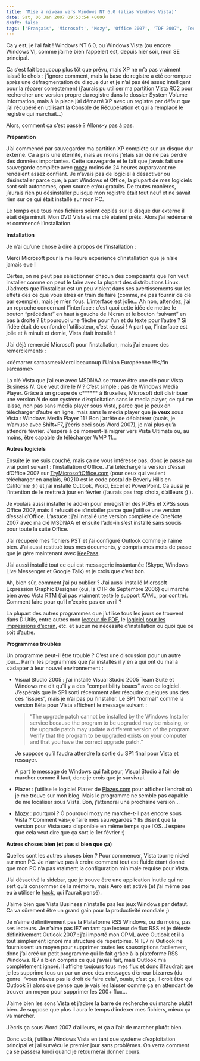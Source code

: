 ```yaml
---
title: 'Mise à niveau vers Windows NT 6.0 (alias Windows Vista)'
date: Sat, 06 Jan 2007 09:53:54 +0000
draft: false
tags: ['Français', 'Microsoft', 'Mozy', 'Office 2007', 'TDF 2007', 'Technology', 'Vista', 'Windows']
---
```


Ca y est, je l’ai fait ! Windows NT 6.0, ou Windows Vista (ou encore Windows VI, comme j’aime bien l’appeler) est, depuis hier soir, mon SE principal.

Ca s’est fait beaucoup plus tôt que prévu, mais XP ne m’a pas vraiment laissé le choix : j’ignore comment, mais la base de registre a été corrompue après une défragmentation du disque dur et je n’ai pas été assez intelligent pour la réparer correctement (j’aurais pu utiliser ma partition Vista RC2 pour rechercher une version propre du registre dans le dossier System Volume Information, mais à la place j’ai démarré XP avec un registre par défaut que j’ai récupéré en utilisant la Console de Récupération et qui a remplacé le registre qui marchait…)

Alors, comment ça s’est passé ? Allons-y pas à pas.

**Préparation**

J’ai commencé par sauvegarder ma partition XP complète sur un disque dur externe. Ca a pris une éternité, mais au moins j’étais sûr de ne pas perdre des données importantes. Cette sauvegarde et le fait que j’avais fait une sauvegarde complète avec [mozy](https://mozy.com/?code=SSKKSN) moins de 24 heures auparavant me rendaient assez confiant. Je n’avais pas de logiciel à désactiver ou désinstaller parce que, à part Windows et Office, la plupart de mes logiciels sont soit autonomes, open source et/ou gratuits. De toutes manières, j’aurais rien pu désinstaller puisque mon registre était tout neuf et ne savait rien sur ce qui était installé sur mon PC.

Le temps que tous mes fichiers soient copiés sur le disque dur externe il était déjà minuit. Mon DVD Vista et ma clé étaient prêts. Alors j’ai redémarré et commencé l’installation.

**Installation**

Je n’ai qu’une chose à dire à propos de l’installation :

Merci Microsoft pour la meilleure expérience d’installation que je n’aie jamais eue !

Certes, on ne peut pas sélectionner chacun des composants que l’on veut installer comme on peut le faire avec la plupart des distributions Linux. J’admets que l’installeur est un peu violent dans ses avertissements sur les effets des ce que vous êtres en train de faire (comme, ne pas fournir de clé par exemple), mais je m’en fous. L’interface est jolie… Ah non, attendez, j’ai un reproche concernant l’interface : c’est quoi cette idée de mettre le bouton “précédant” en haut à gauche de l’écran et le bouton “suivant” en bas à droite ? Et pourquoi une flèche pour l’un et du texte pour l’autre ? Si l’idée était de confondre l’utilisateur, c’est réussi ! A part ça, l’interface est jolie et à minuit et demie, Vista était installé !

J’ai déjà remercié Microsoft pour l’installation, mais j’ai encore des remerciements :

<démarrer sarcasme>Merci beaucoup l’Union Européenne !!!</fin sarcasme>

La clé Vista que j’ai eue avec MSDNAA se trouve être une clé pour Vista Business _N_. Que veut dire le _N_ ? C’est simple : pas de Windows Media Player. Grâce à un groupe de c\*\*\*\*\*\* à Bruxelles, Microsoft doit distribuer une version _N_ de son système d’exploitation sans le media player, ce qui me laisse, non pas sans media player sous Vista, parce que je peux en télécharger d’autre en ligne, mais sans le media player que **je veux** sous Vista : Windows Media Player 11 ! Bon j’arrête de déblatérer (ouais, je m’amuse avec Shift+F7, j’écris ceci sous Word 2007), je n’ai plus qu’à attendre février. J’espère à ce moment-là migrer vers Vista Ultimate ou, au moins, être capable de télécharger WMP 11…

**Autres logiciels**

Ensuite je me suis couché, mais ça ne vous intéresse pas, donc je passe au vrai point suivant : l’installation d’Office. J’ai téléchargé la version d’essai d’Office 2007 sur [TryMicrosoftOffice.com](http://www.trymicrosoftoffice.com) (pour ceux qui veulent télécharger en anglais, 90210 est le code postal de Beverly Hills en Californie ;) ) et j’ai installé Outlook, Word, Excel et PowerPoint. Ca aussi je l’intention de le mettre à jour en février (j’aurais pas trop choix, d’ailleurs ;) ).

Je voulais aussi installer le add-in pour enregistrer des PDFs et XPSs sous Office 2007, mais il refusait de s’installer parce que j’utilise une version d’essai d’Office. L’astuce : j’ai installé une version complète de OneNote 2007 avec ma clé MSDNAA et ensuite l’add-in s’est installé sans soucis pour toute la suite Office.

J’ai récupéré mes fichiers PST et j’ai configuré Outlook comme je l’aime bien. J’ai aussi restitué tous mes documents, y compris mes mots de passe que je gère maintenant avec [KeePass](http://keepass.info/).

J’ai aussi installé tout ce qui est messagerie instantanée (Skype, Windows Live Messenger et Google Talk) et je crois que c’est bon.

Ah, bien sûr, comment j’ai pu oublier ? J’ai aussi installé Microsoft Expression Graphic Designer (oui, la CTP de Septembre 2006) qui marche bien avec Vista RTM (j’ai pas vraiment testé le support XAML, par contre). Comment faire pour qu’il n’expire pas en avril ? <soupir>

La plupart des autres programmes que j’utilise tous les jours se trouvent dans D:Utils, entre autres mon [lecteur de PDF](http://www.foxitsoftware.com/pdf/rd_intro.php), le [logiciel pour les impressions d’écran](http://weblogs.asp.net/kennykerr/archive/2006/10/19/Window-Clippings-1.2.aspx), etc. et aucun ne nécessite d’installation ou quoi que ce soit d’autre.

**Programmes troublés**

Un programme peut-il être troublé ? C’est une discussion pour un autre jour… Parmi les programmes que j’ai installés il y en a qui ont du mal à s’adapter à leur nouvel environnement :

*   Visual Studio 2005 : j’ai installé Visual Studio 2005 Team Suite et Windows me dit qu’il y a des “compatibility issues” avec ce logiciel. J’espérais que le SP1 sorti récemment aller résoudre quelques uns des ces “issues”, mais je n’ai pas pu l’installer. Le SP1 “normal” comme la version Béta pour Vista affichent le message suivant :
    
    > “The upgrade patch cannot be installed by the Windows Installer service because the program to be upgraded may be missing, or the upgrade patch may update a different version of the program. Verify that the program to be upgraded exists on your computer and that you have the correct upgrade patch.”
    
    Je suppose qu’il faudra attendre la sortie du SP1 final pour Vista et ressayer.
    
    A part le message de Windows qui fait peur, Visual Studio à l’air de marcher comme il faut, donc je crois que je survivrai.
    
*   Plazer : j’utilise le logiciel Plazer de [Plazes.com](http://beta.plazes.com/) pour afficher l’endroit où je me trouve sur mon blog. Mais le programme ne semble pas capable de me localiser sous Vista. Bon, j’attendrai une prochaine version…
*   [Mozy](https://mozy.com/?code=SSKKSN) : pourquoi ? Ô pourquoi mozy ne marche-t-il pas encore sous Vista ? Comment vais-je faire mes sauvegardes ? Ils disent que la version pour Vista sera disponible en même temps que l’OS. J’espère que cela veut dire que ça sort le 1er février :)

**Autres choses bien (et pas si bien que ça)**

Quelles sont les autres choses bien ? Pour commencer, Vista tourne nickel sur mon PC. Je n’arrive pas à croire comment tout est fluide étant donné que mon PC n’a pas vraiment la configuration minimale requise pour Vista.

J’ai désactivé la sidebar, que je trouve être une application inutile qui ne sert qu’à consommer de la mémoire, mais Aero est activé (et j’ai même pas eu à utiliser le [hack](http://blog.madd0.com/2006/10/23/forcing-aero-on-computers-that-could-potentially-support-it-2/), qui l’aurait pensé).

J’aime bien que Vista Business n’installe pas les jeux Windows par défaut. Ca va sûrement être un grand gain pour la productivité mondiale ;)

Je n’aime définitivement pas la Plateforme RSS Windows, ou du moins, pas ses lecteurs. Je n’aime pas IE7 en tant que lecteur de flux RSS et je déteste définitivement Outlook 2007 : j’ai importé mon OPML avec Outlook et il a tout simplement ignoré ma structure de répertoires. Ni IE7 ni Outlook ne fournissent un moyen pour supprimer toutes les souscriptions facilement, donc j’ai créé un petit programme qui le fait grâce à la plateforme RSS Windows. IE7 a bien compris ce que j’avais fait, mais Outlook m’a complètement ignoré. Il affiche toujours tous mes flux et donc il faudrait que je les supprime tous un par un avec des messages d’erreur bizarres (du genre  “vous n’avez pas le droit de faire cela”, ouais, c’est ça, il croit être qui Outlook ?) alors que pense que je vais les laisser comme ça en attendant de trouver un moyen pour supprimer les 200+ flux…

J’aime bien les sons Vista et j’adore la barre de recherche qui marche plutôt bien. Je suppose que plus il aura le temps d’indexer mes fichiers, mieux ça va marcher.

J’écris ça sous Word 2007 d’ailleurs, et ça a l’air de marcher plutôt bien.

Donc voilà, j’utilise Windows Vista en tant que système d’exploitation principal et j’ai survécu le premier jour sans problèmes. On verra comment ça se passera lundi quand je retournerai donner cours.